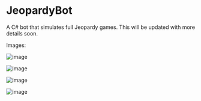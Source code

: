 # JeopardyBot
A C# bot that simulates full Jeopardy games. This will be updated with more details soon.

Images:

![image](https://github.com/Zephyrlily/JeopardyBot/assets/52491268/706b6376-d569-400d-95e8-89fc134a9663)

![image](https://github.com/Zephyrlily/JeopardyBot/assets/52491268/81cbbb6a-78a2-404a-a25b-089e2af4d913)

![image](https://github.com/Zephyrlily/JeopardyBot/assets/52491268/aefe8ff1-2c1a-4e6e-b0ec-e9981da3164c)

![image](https://github.com/Zephyrlily/JeopardyBot/assets/52491268/d206b915-1af1-445c-acb0-32f0c4d6fd68)
